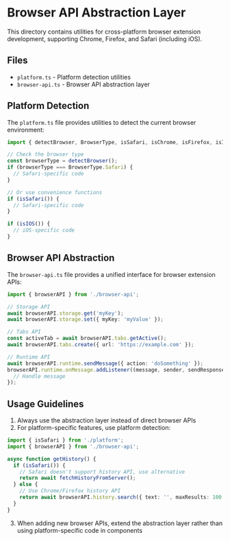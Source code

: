# Browser API Abstraction Layer

This directory contains utilities for cross-platform browser extension development, supporting Chrome, Firefox, and Safari (including iOS).

## Files

- `platform.ts` - Platform detection utilities
- `browser-api.ts` - Browser API abstraction layer

## Platform Detection

The `platform.ts` file provides utilities to detect the current browser environment:

```typescript
import { detectBrowser, BrowserType, isSafari, isChrome, isFirefox, isIOS } from './platform';

// Check the browser type
const browserType = detectBrowser();
if (browserType === BrowserType.Safari) {
  // Safari-specific code
}

// Or use convenience functions
if (isSafari()) {
  // Safari-specific code
}

if (isIOS()) {
  // iOS-specific code
}
```

## Browser API Abstraction

The `browser-api.ts` file provides a unified interface for browser extension APIs:

```typescript
import { browserAPI } from './browser-api';

// Storage API
await browserAPI.storage.get('myKey');
await browserAPI.storage.set({ myKey: 'myValue' });

// Tabs API
const activeTab = await browserAPI.tabs.getActive();
await browserAPI.tabs.create({ url: 'https://example.com' });

// Runtime API
await browserAPI.runtime.sendMessage({ action: 'doSomething' });
browserAPI.runtime.onMessage.addListener((message, sender, sendResponse) => {
  // Handle message
});
```

## Usage Guidelines

1. Always use the abstraction layer instead of direct browser APIs
2. For platform-specific features, use platform detection:

```typescript
import { isSafari } from './platform';
import { browserAPI } from './browser-api';

async function getHistory() {
  if (isSafari()) {
    // Safari doesn't support history API, use alternative
    return await fetchHistoryFromServer();
  } else {
    // Use Chrome/Firefox history API
    return await browserAPI.history.search({ text: '', maxResults: 100 });
  }
}
```

3. When adding new browser APIs, extend the abstraction layer rather than using platform-specific code in components